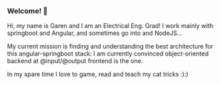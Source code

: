 ### Welcome! 👋

Hi, my name is Garen and I am an Electrical Eng. Grad! I work mainly with springboot and Angular, and sometimes go into and NodeJS...

My current mission is finding and understanding the best architecture for this angular-springboot stack: I am currently convinced object-oriented backend at @input/@output frontend is the one.

In my spare time I love to game, read and teach my cat tricks :):)

<!--
**garengh4/garengh4** is a ✨ _special_ ✨ repository because its `README.md` (this file) appears on your GitHub profile.

Here are some ideas to get you started:

- 🔭 I’m currently working on ...
- 🌱 I’m currently learning ...
- 👯 I’m looking to collaborate on ...
- 🤔 I’m looking for help with ...
- 💬 Ask me about ...
- 📫 How to reach me: ...
- 😄 Pronouns: ...
- ⚡ Fun fact: ...
-->
